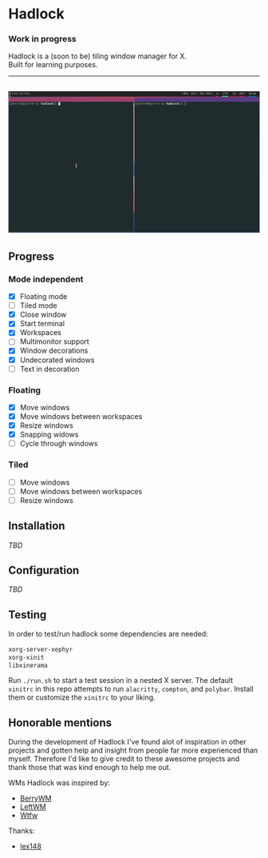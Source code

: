 # Hadlock  

### Work in progress
Hadlock is a (soon to be) tiling window manager for X.  
Built for learning purposes.  

---
![](hadlock-alpha.gif)
---

## Progress

### Mode independent  
- [x] Floating mode
- [ ] Tiled mode
- [x] Close window
- [x] Start terminal
- [x] Workspaces
- [ ] Multimonitor support 
- [x] Window decorations
- [x] Undecorated windows
- [ ] Text in decoration  
### Floating  
- [x] Move windows  
- [x] Move windows between workspaces  
- [x] Resize windows 
- [x] Snapping widows
- [ ] Cycle through windows
### Tiled  
- [ ] Move windows 
- [ ] Move windows between workspaces 
- [ ] Resize windows 

## Installation
_TBD_

## Configuration
_TBD_

## Testing
In order to test/run hadlock some dependencies are needed:
```
xorg-server-xephyr
xorg-xinit
libxinerama
```

Run `./run.sh` to start a test session in a nested X server. The default `xinitrc` in this repo attempts to run `alacritty`, `compton`, and `polybar`. Install them or customize the `xinitrc` to your liking.

## Honorable mentions
During the development of Hadlock I've found alot of inspiration in other projects and gotten help and insight from people far more experienced than myself.
Therefore I'd like to give credit to these awesome projects and thank those that was kind enough to help me out.

WMs Hadlock was inspired by:
- [BerryWM](https://github.com/JLErvin/berry)
- [LeftWM](https://github.com/leftwm/leftwm)
- [Wtfw](https://github.com/Kintaro/wtftw)

Thanks:
- [lex148](https://github.com/lex148)
